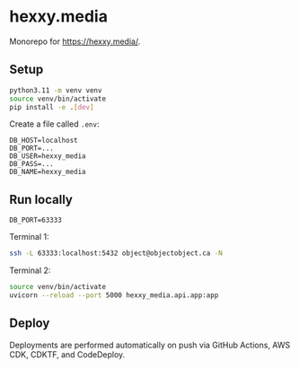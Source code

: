 # hexxy.media
Monorepo for https://hexxy.media/.

## Setup

```sh
python3.11 -m venv venv
source venv/bin/activate
pip install -e .[dev]
```

Create a file called `.env`:
```
DB_HOST=localhost
DB_PORT=...
DB_USER=hexxy_media
DB_PASS=...
DB_NAME=hexxy_media
```

## Run locally

`DB_PORT=63333`

Terminal 1:
```sh
ssh -L 63333:localhost:5432 object@objectobject.ca -N
```

Terminal 2:
```sh
source venv/bin/activate
uvicorn --reload --port 5000 hexxy_media.api.app:app
```

## Deploy

Deployments are performed automatically on push via GitHub Actions, AWS CDK, CDKTF, and CodeDeploy.
